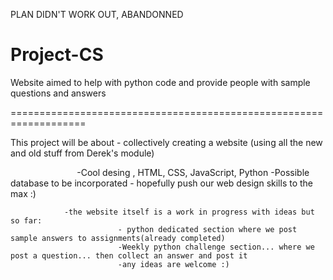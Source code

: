 PLAN DIDN'T WORK OUT, ABANDONNED 

# Project-CS
Website aimed to help with python code and provide people with sample questions and answers

===================================================================


This project will be about - collectively creating a website (using all the new and old stuff from Derek's module)

                            -Cool desing , HTML, CSS, JavaScript, Python
                            -Possible database to be incorporated 
                            - hopefully push our web design skills to the max :)

                -the website itself is a work in progress with ideas but so far:
                            - python dedicated section where we post sample answers to assignments(already completed)
                            -Weekly python challenge section... where we post a question... then collect an answer and post it
                            -any ideas are welcome :)

